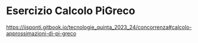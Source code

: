# Esercizio Calcolo PiGreco

https://iisponti.gitbook.io/tecnologie_quinta_2023_24/concorrenza#calcolo-approssimazioni-di-pi-greco

